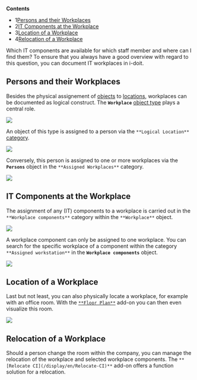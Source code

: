 **Contents**

*   1[Persons and their Workplaces](#Workplaces-PersonsandtheirWorkplaces)
*   2[IT Components at the Workplace](#Workplaces-ITComponentsattheWorkplace)
*   3[Location of a Workplace](#Workplaces-LocationofaWorkplace)
*   4[Relocation of a Workplace](#Workplaces-RelocationofaWorkplace)

Which IT components are available for which staff member and where can I find them? To ensure that you always have a good overview with regard to this question, you can document IT workplaces in i-doit.

Persons and their Workplaces
----------------------------

Besides the physical assignement of [objects](../../basics/structure-of-the-it-documentation.md) to [locations](/display/en/Locations), workplaces can be documented as logical construct. The **`Workplace`** [object type](../../basics/structure-of-the-it-documentation.md) plays a central role.

![](/download/attachments/66355764/image2017-11-7%208%3A59%3A36.png?version=1&modificationDate=1510048910178&api=v2&effects=drop-shadow)

An object of this type is assigned to a person via the `**Logical Location**` [category](../../basics/structure-of-the-it-documentation.md).

![](/download/attachments/66355764/image2017-11-7%2010%3A2%3A15.png?version=1&modificationDate=1510048910146&api=v2&effects=drop-shadow)

Conversely, this person is assigned to one or more workplaces via the **`Persons`** object in the `**Assigned Workplaces**` category.

![](/download/attachments/66355764/image2017-11-7%2010%3A8%3A47.png?version=1&modificationDate=1510048910075&api=v2&effects=drop-shadow)

IT Components at the Workplace
------------------------------

The assignment of any (IT) components to a workplace is carried out in the `**Workplace components**` category within the `**Workplace**` object.

![](/download/attachments/66355764/image2017-11-7%2010%3A23%3A48.png?version=1&modificationDate=1510048910058&api=v2&effects=drop-shadow)

A workplace component can only be assigned to one workplace. You can search for the specific workplace of a component within the category `**Assigned workstation**` in the **`Workplace components`** object.

![](/download/attachments/66355764/image2017-11-7%2010%3A30%3A16.png?version=1&modificationDate=1510048910044&api=v2&effects=drop-shadow)

Location of a Workplace
-----------------------

Last but not least, you can also physically locate a workplace, for example with an office room. With the [`**Floor Plan**`](/display/de/Floorplan) add-on you can then even visualize this room.

![](/download/attachments/66355764/en_add-on_floorplan_office.png?version=1&modificationDate=1522316217968&api=v2&effects=drop-shadow)

Relocation of a Workplace
-------------------------

Should a person change the room within the company, you can manage the relocation of the workplace and selected workplace components. The `**[Relocate CI](/display/en/Relocate-CI)**` add-on offers a function solution for a relocation.
